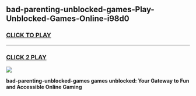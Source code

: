 
## bad-parenting-unblocked-games-Play-Unblocked-Games-Online-i98d0
<h3>
<a href="https://premium76.site?title=bad-parenting-unblocked-games&ref=25A">CLICK TO PLAY</a></h3>
<hr>

<h3>
<a href="https://premium76.site?title=bad-parenting-unblocked-games&ref=25A">CLICK 2 PLAY</a>
  
</h3>

<a href="https://premium76.site?title=bad-parenting-unblocked-games&ref=25A"><img src="https://clearcache.store/games.png"></a>


**bad-parenting-unblocked-games games unblocked: Your Gateway to Fun and Accessible Online Gaming**
